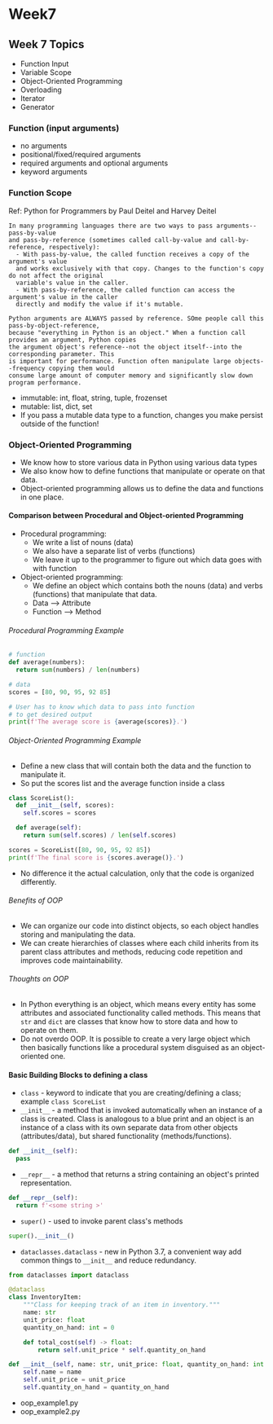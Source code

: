 # Week7

## Week 7 Topics
- Function Input 
- Variable Scope
- Object-Oriented Programming
- Overloading
- Iterator
- Generator


### Function (input arguments)
- no arguments
- positional/fixed/required arguments
- required arguments and optional arguments
- keyword arguments 

### Function Scope
Ref: Python for Programmers by Paul Deitel and Harvey Deitel
```
In many programming languages there are two ways to pass arguments--pass-by-value
and pass-by-reference (sometimes called call-by-value and call-by-reference, respectively):
  - With pass-by-value, the called function receives a copy of the argument's value 
  and works exclusively with that copy. Changes to the function's copy do not affect the original
  variable's value in the caller.
  - With pass-by-reference, the called function can access the argument's value in the caller
  directly and modify the value if it's mutable. 

Python arguments are ALWAYS passed by reference. SOme people call this pass-by-object-reference, 
because "everything in Python is an object." When a function call provides an argument, Python copies
the argument object's reference--not the object itself--into the corresponding parameter. This
is important for performance. Function often manipulate large objects--frequency copying them would
consume large amount of computer memory and significantly slow down program performance. 

```

- immutable: int, float, string, tuple, frozenset
- mutable: list, dict, set
- If you pass a mutable data type to a function, changes you make persist outside of the function!


### Object-Oriented Programming
- We know how to store various data in Python using various data types  
- We also know how to define functions that manipulate
or operate on that data. 
- Object-oriented programming allows us to define
the data and functions in one place.

#### Comparison between Procedural and Object-oriented Programming
- Procedural programming:
  - We write a list of nouns (data)
  - We also have a separate list of verbs (functions)
  - We leave it up to the programmer to figure out which 
  data goes with with function
- Object-oriented programming:
  - We define an object which contains both the nouns (data) and verbs (functions) that manipulate that data. 
  - Data --> Attribute
  - Function --> Method 


###### Procedural Programming Example

```python
# function 
def average(numbers): 
  return sum(numbers) / len(numbers)

# data
scores = [80, 90, 95, 92 85]

# User has to know which data to pass into function
# to get desired output
print(f'The average score is {average(scores)}.')

```


###### Object-Oriented Programming Example
- Define a new class that will contain both the
data and the function to manipulate it. 
- So put the scores list and the average function
inside a class

```python
class ScoreList():
  def __init__(self, scores):
    self.scores = scores

  def average(self):
    return sum(self.scores) / len(self.scores)

scores = ScoreList([80, 90, 95, 92 85]) 
print(f'The final score is {scores.average()}.')   
```

- No difference it the actual calculation, only that the
code is organized differently.

###### Benefits of OOP
- We can organize our code into distinct objects, so each object handles storing and manipulating the data. 
- We can create hierarchies of classes where each child
inherits from its parent class attributes and methods, reducing code repetition and improves code maintainability.


###### Thoughts on OOP
- In Python everything is an object, which means every entity has some attributes and associated functionality called methods. This means that `str` and `dict` are classes that know how to store data and how to operate on them. 
- Do not overdo OOP. It is possible to create a very large object which then basically functions like a procedural system disguised as an object-oriented one. 


#### Basic Building Blocks to defining a class
- `class` - keyword to indicate that you are creating/defining a class; example `class ScoreList`
- `__init__` - a method that is invoked automatically
when an instance of a class is created. Class is analogous to a blue print and an object is an instance
of a class with its own separate data from other objects (attributes/data), but shared functionality (methods/functions). 

```python
def __init__(self):
  pass
```

- `__repr__` - a method that returns a string containing
an object's printed representation. 

```python
def __repr__(self):
  return f'<some string >'
```

- `super()` - used to invoke parent class's methods

```python
super().__init__()
```

- `dataclasses.dataclass` - new in Python 3.7, a convenient way add common things to `__init__` and reduce redundancy. 

```python
from dataclasses import dataclass

@dataclass
class InventoryItem:
    """Class for keeping track of an item in inventory."""
    name: str
    unit_price: float
    quantity_on_hand: int = 0

    def total_cost(self) -> float:
        return self.unit_price * self.quantity_on_hand

```

```python
def __init__(self, name: str, unit_price: float, quantity_on_hand: int = 0):
    self.name = name
    self.unit_price = unit_price
    self.quantity_on_hand = quantity_on_hand

```
- oop_example1.py
- oop_example2.py
